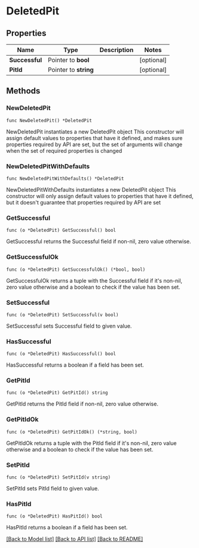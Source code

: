 # DeletedPit

## Properties

Name | Type | Description | Notes
------------ | ------------- | ------------- | -------------
**Successful** | Pointer to **bool** |  | [optional] 
**PitId** | Pointer to **string** |  | [optional] 

## Methods

### NewDeletedPit

`func NewDeletedPit() *DeletedPit`

NewDeletedPit instantiates a new DeletedPit object
This constructor will assign default values to properties that have it defined,
and makes sure properties required by API are set, but the set of arguments
will change when the set of required properties is changed

### NewDeletedPitWithDefaults

`func NewDeletedPitWithDefaults() *DeletedPit`

NewDeletedPitWithDefaults instantiates a new DeletedPit object
This constructor will only assign default values to properties that have it defined,
but it doesn't guarantee that properties required by API are set

### GetSuccessful

`func (o *DeletedPit) GetSuccessful() bool`

GetSuccessful returns the Successful field if non-nil, zero value otherwise.

### GetSuccessfulOk

`func (o *DeletedPit) GetSuccessfulOk() (*bool, bool)`

GetSuccessfulOk returns a tuple with the Successful field if it's non-nil, zero value otherwise
and a boolean to check if the value has been set.

### SetSuccessful

`func (o *DeletedPit) SetSuccessful(v bool)`

SetSuccessful sets Successful field to given value.

### HasSuccessful

`func (o *DeletedPit) HasSuccessful() bool`

HasSuccessful returns a boolean if a field has been set.

### GetPitId

`func (o *DeletedPit) GetPitId() string`

GetPitId returns the PitId field if non-nil, zero value otherwise.

### GetPitIdOk

`func (o *DeletedPit) GetPitIdOk() (*string, bool)`

GetPitIdOk returns a tuple with the PitId field if it's non-nil, zero value otherwise
and a boolean to check if the value has been set.

### SetPitId

`func (o *DeletedPit) SetPitId(v string)`

SetPitId sets PitId field to given value.

### HasPitId

`func (o *DeletedPit) HasPitId() bool`

HasPitId returns a boolean if a field has been set.


[[Back to Model list]](../README.md#documentation-for-models) [[Back to API list]](../README.md#documentation-for-api-endpoints) [[Back to README]](../README.md)



